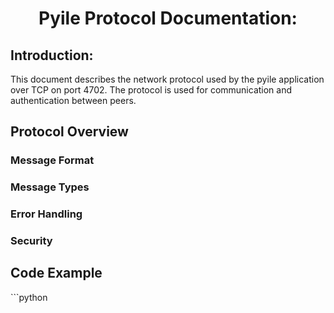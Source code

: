<h1 style="text-align:center;">Pyile Protocol Documentation:</h1>
<h2>Introduction:</h2>
<p>
This document describes the network protocol used by the pyile application over TCP on port 4702. 
The protocol is used for communication and authentication between peers.
</p>

<h2>Protocol Overview</h2>
<p>
</p>

<h3>Message Format</h3>

<h3>Message Types</h3>

<h3>Error Handling</h3>

<h3>Security</h3>

<h2>Code Example</h2>
```python

```
